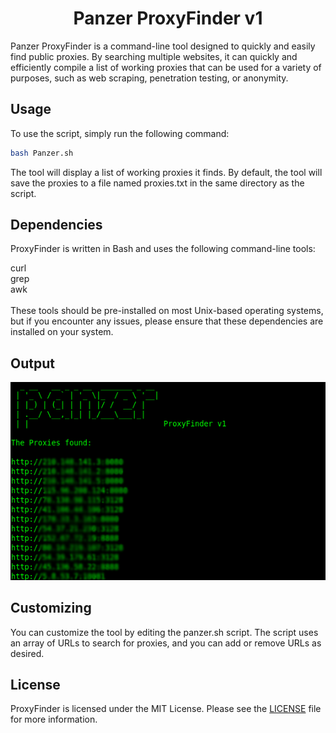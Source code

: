 <div align="center">
  <h1>Panzer ProxyFinder v1</h1>
</div>



Panzer ProxyFinder is a command-line tool designed to quickly and easily find public proxies. By searching multiple websites, it can quickly and efficiently compile a list of working proxies that can be used for a variety of purposes, such as web scraping, penetration testing, or anonymity. 

## Usage <br>
To use the script, simply run the following command: <br>
``` bash
bash Panzer.sh
```
The tool will display a list of working proxies it finds. By default, the tool will save the proxies to a file named proxies.txt in the same directory as the script.



## Dependencies
ProxyFinder is written in Bash and uses the following command-line tools:<br>

curl <br>
grep<br>
awk
<br><br>
These tools should be pre-installed on most Unix-based operating systems, but if you encounter any issues, please ensure that these dependencies are installed on your system.
<br>

## Output

![Alt text](panzer.png "Panzer Preview")

## Customizing <br>
You can customize the tool by editing the panzer.sh script. The script uses an array of URLs to search for proxies, and you can add or remove URLs as desired.

## License <br>
ProxyFinder is licensed under the MIT License. Please see the [LICENSE](https://github.com/blue0x1/panzer/blob/main/LICENSE) file for more information.
